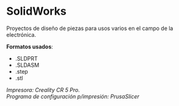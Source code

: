 # SolidWorks <br>

Proyectos de diseño de piezas para usos varios en el campo de la electrónica.<br>

<b>Formatos usados</b>: 
<ul>
<li>.SLDPRT</li>
<li>.SLDASM</li>
<li>.step</li>
<li>.stl</li>
</ul>

<i>
  Impresora: Creality CR 5 Pro. <br>
  Programa de configuración p/impresión: PrusaSlicer
</i>
